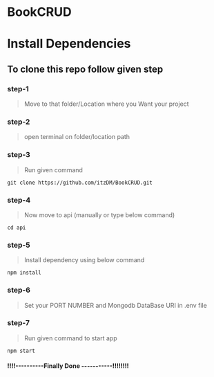 # BookCRUD

# Install Dependencies


## To clone this repo  follow given step

### step-1
> Move to that folder/Location where you Want your project

### step-2
>open terminal on folder/location path


### step-3
>Run given command

```
git clone https://github.com/itzDM/BookCRUD.git
```
### step-4
>Now move to api (manually or type below command)

```
cd api
```

### step-5
>Install dependency using below command 

```
npm install
```
### step-6

>Set your PORT NUMBER and Mongodb DataBase URI in .env file 

### step-7
>Run given command to start app

```
npm start
```

#### !!!!----------Finally Done -----------!!!!!!!!
